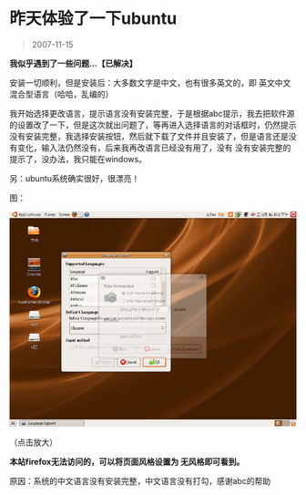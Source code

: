 # 昨天体验了一下ubuntu 

> 2007-11-15

<div class="pcs-article-content_ptkaiapt4bxy_baiduscarticle" id="detailArticleContent_ptkaiapt4bxy_baiduscarticle">
 <p>
  <strong>
   我似乎遇到了一些问题...【已解决】
  </strong>
 </p>
 <p>
  安装一切顺利，但是安装后：大多数文字是中文，也有很多英文的，即 英文中文混合型语言（哈哈，乱编的）
 </p>
 <p>
  我开始选择更改语言，提示语言没有安装完整，于是根据abc提示，我去把软件源的设置改了一下，但是这次就出问题了，等再进入选择语言的对话框时，仍然提示没有安装完整，我选择安装按钮，然后就下载了文件并且安装了，但是语言还是没有变化，输入法仍然没有，后来我再改语言已经没有用了，没有 没有安装完整的提示了，没办法，我只能在windows。
 </p>
 <p>
  另：ubuntu系统确实很好，很漂亮！
 </p>
 <p>
  图：
 </p>
 <p>
  <a href="http://hiphotos.baidu.com/yfboke/pic/item/53a4747bd9f4fef80bd1875f.jpg" target="_blank">
   <img class="blogimg" small="0" src="images/0eb3892c888468a8deec4501756b3eaf.jpg"/>
  </a>
 </p>
 <p>
  （点击放大）
 </p>
 <p>
  <strong>
   本站firefox无法访问的，可以将页面风格设置为 无风格即可看到。
  </strong>
 </p>
 <p>
  原因：系统的中文语言没有安装完整，中文语言没有打勾，感谢abc的帮助
 </p>
</div>


